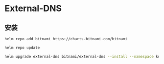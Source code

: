 # External-DNS

## 安装

```bash
helm repo add bitnami https://charts.bitnami.com/bitnami

helm repo update

helm upgrade external-dns bitnami/external-dns --install --namespace kube-system --values values.yaml --version 6.7.4
```

